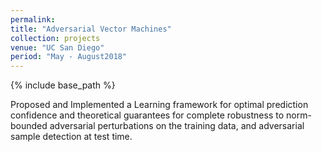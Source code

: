 ```yaml
---
permalink: 
title: "Adversarial Vector Machines"
collection: projects
venue: "UC San Diego"
period: "May - August2018"
---
```


{% include base_path %}


Proposed and Implemented a Learning framework for optimal prediction confidence and theoretical guarantees for complete
robustness to norm-bounded adversarial perturbations on the training data, and adversarial sample detection at test time.

